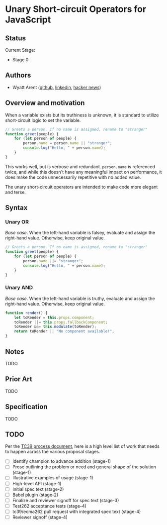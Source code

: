 # Unary Short-circuit Operators for JavaScript

## Status
Current Stage:
* Stage 0

## Authors
* Wyatt Arent ([github](https://github.com/warent), [linkedin](https://www.linkedin.com/in/warent/), [hacker news](https://news.ycombinator.com/user?id=warent))

## Overview and motivation
When a variable exists but its truthiness is unknown, it is standard to utilize short-circuit logic to set the variable.
```javascript
// Greets a person. If no name is assigned, rename to "stranger"
function greet(people) {
    for (let person of people) {
        person.name = person.name || "stranger";
        console.log("Hello, " + person.name);
    }
}
```
This works well, but is verbose and redundant. `person.name` is referenced twice, and while this doesn't have any meaningful impact on performance, it does make the code unnecessarily repetitive with no added value.

The unary short-circuit operators are intended to make code more elegant and terse.

## Syntax
### Unary OR
*Base case*. When the left-hand variable is falsey, evaluate and assign the right-hand value. Otherwise, keep original value.

```javascript
// Greets a person. If no name is assigned, rename to "stranger"
function greet(people) {
    for (let person of people) {
        person.name ||= "stranger";
        console.log("Hello, " + person.name);
    }
}
```

### Unary AND
*Base case*. When the left-hand variable is truthy, evaluate and assign the right-hand value. Otherwise, keep original value.

```javascript
function render() {
    let toRender = this.props.component;
    toRender ||= this.props.fallbackComponent;
    toRender &&= this.modulate(toRender);
    return toRender || "No component available!";
}
```

## Notes
TODO

## Prior Art
TODO

## Specification
TODO

## TODO
Per the [TC39 process document](https://tc39.github.io/process-document/), here is a high level list of work that needs to happen across the various proposal stages.

* [ ] Identify champion to advance addition (stage-1)
* [ ] Prose outlining the problem or need and general shape of the solution (stage-1)
* [ ] Illustrative examples of usage (stage-1)
* [ ] High-level API (stage-1)
* [ ] Initial spec text (stage-2)
* [ ] Babel plugin (stage-2)
* [ ] Finalize and reviewer signoff for spec text (stage-3)
* [ ] Test262 acceptance tests (stage-4)
* [ ] tc39/ecma262 pull request with integrated spec text (stage-4)
* [ ] Reviewer signoff (stage-4)
